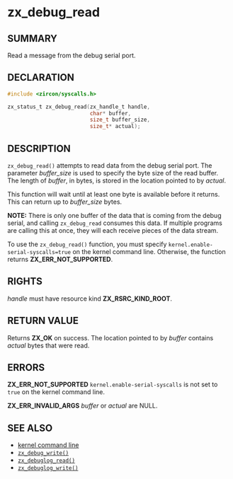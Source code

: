 # zx_debug_read

## SUMMARY

<!-- Contents of this heading updated by update-docs-from-fidl, do not edit. -->

Read a message from the debug serial port.

## DECLARATION

<!-- Contents of this heading updated by update-docs-from-fidl, do not edit. -->

```c
#include <zircon/syscalls.h>

zx_status_t zx_debug_read(zx_handle_t handle,
                          char* buffer,
                          size_t buffer_size,
                          size_t* actual);
```

## DESCRIPTION

`zx_debug_read()` attempts to read data from the debug serial port.
The parameter *buffer_size* is used to specify the byte size of the read buffer.
The length of *buffer*, in bytes, is stored in the location pointed to by
*actual*.

This function will wait until at least one byte is available before it returns.
This can return up to *buffer_size* bytes.

**NOTE:** There is only one buffer of the data that is coming from the debug
serial, and calling `zx_debug_read` consumes this data. If multiple programs are calling
this at once, they will each receive pieces of the data stream.


To use the `zx_debug_read()` function, you must specify
`kernel.enable-serial-syscalls=true` on the kernel command line. Otherwise,
the function returns **ZX_ERR_NOT_SUPPORTED**.

## RIGHTS

<!-- Contents of this heading updated by update-docs-from-fidl, do not edit. -->

*handle* must have resource kind **ZX_RSRC_KIND_ROOT**.

## RETURN VALUE

Returns **ZX_OK** on success. The location pointed to by *buffer* contains
*actual* bytes that were read.

## ERRORS

**ZX_ERR_NOT_SUPPORTED**  `kernel.enable-serial-syscalls` is not set to `true`
on the kernel command line.

**ZX_ERR_INVALID_ARGS**  *buffer* or *actual* are NULL.

## SEE ALSO

 - [kernel command line]
 - [`zx_debug_write()`]
 - [`zx_debuglog_read()`]
 - [`zx_debuglog_write()`]

<!-- References updated by update-docs-from-fidl, do not edit. -->

[kernel command line]: /reference/kernel/kernel_cmdline.md
[`zx_debug_write()`]: debug_write.md
[`zx_debuglog_read()`]: debuglog_read.md
[`zx_debuglog_write()`]: debuglog_write.md
